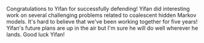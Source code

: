 Congratulations to Yifan for successfully defending! Yifan did interesting work on several challenging problems related to coalescent hidden Markov models. It's hard to believe that we've been working together for five years! Yifan's future plans are up in the air but I'm sure he will do well wherever he lands. Good luck Yifan!
